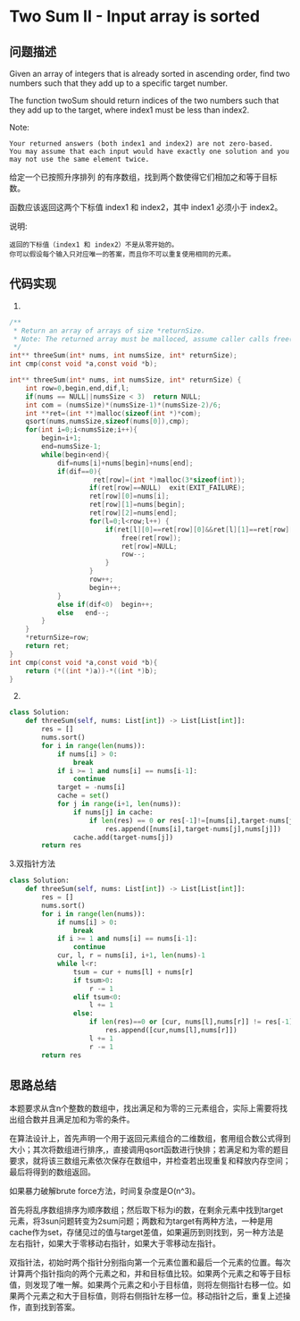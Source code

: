 #  Two Sum II - Input array is sorted

## 问题描述

Given an array of integers that is already sorted in ascending order, find two numbers such that they add up to a specific target number.

The function twoSum should return indices of the two numbers such that they add up to the target, where index1 must be less than index2.

Note:

    Your returned answers (both index1 and index2) are not zero-based.
    You may assume that each input would have exactly one solution and you may not use the same element twice.

给定一个已按照升序排列 的有序数组，找到两个数使得它们相加之和等于目标数。

函数应该返回这两个下标值 index1 和 index2，其中 index1 必须小于 index2。

说明:

    返回的下标值（index1 和 index2）不是从零开始的。
    你可以假设每个输入只对应唯一的答案，而且你不可以重复使用相同的元素。



## 代码实现

1.
```C
/**
 * Return an array of arrays of size *returnSize.
 * Note: The returned array must be malloced, assume caller calls free().
 */
int** threeSum(int* nums, int numsSize, int* returnSize); 
int cmp(const void *a,const void *b);

int** threeSum(int* nums, int numsSize, int* returnSize) {
    int row=0,begin,end,dif,l;
    if(nums == NULL||numsSize < 3)  return NULL;
    int com = (numsSize)*(numsSize-1)*(numsSize-2)/6;
    int **ret=(int **)malloc(sizeof(int *)*com);
    qsort(nums,numsSize,sizeof(nums[0]),cmp); 
    for(int i=0;i<numsSize;i++){
        begin=i+1;
        end=numsSize-1;
        while(begin<end){
            dif=nums[i]+nums[begin]+nums[end];
            if(dif==0){
                     ret[row]=(int *)malloc(3*sizeof(int));
                    if(ret[row]==NULL)  exit(EXIT_FAILURE);
                    ret[row][0]=nums[i];
                    ret[row][1]=nums[begin];
                    ret[row][2]=nums[end];
                    for(l=0;l<row;l++) {
                        if(ret[l][0]==ret[row][0]&&ret[l][1]==ret[row][1]&&ret[l][2]==ret[row][2]){
                            free(ret[row]);
                            ret[row]=NULL;
                            row--;
                        }
                    }
                    row++; 
                    begin++;
            } 
            else if(dif<0)  begin++;
            else   end--;
        }
    }           
    *returnSize=row;
    return ret;
}
int cmp(const void *a,const void *b){
    return (*((int *)a))-*((int *)b);
}

```
2.
```python
class Solution:
    def threeSum(self, nums: List[int]) -> List[List[int]]:
        res = []
        nums.sort()
        for i in range(len(nums)):
            if nums[i] > 0:
                break
            if i >= 1 and nums[i] == nums[i-1]:
                continue
            target = -nums[i]
            cache = set()
            for j in range(i+1, len(nums)):
                if nums[j] in cache:
                    if len(res) == 0 or res[-1]!=[nums[i],target-nums[j],nums[j]]:
                        res.append([nums[i],target-nums[j],nums[j]])
                cache.add(target-nums[j])
        return res
```

3.双指针方法
```python
class Solution:
    def threeSum(self, nums: List[int]) -> List[List[int]]:
        res = []
        nums.sort()
        for i in range(len(nums)):
            if nums[i] > 0:
                break
            if i >= 1 and nums[i] == nums[i-1]:
                continue
            cur, l, r = nums[i], i+1, len(nums)-1
            while l<r:
                tsum = cur + nums[l] + nums[r]
                if tsum>0:
                    r -= 1
                elif tsum<0:
                    l += 1
                else:
                    if len(res)==0 or [cur, nums[l],nums[r]] != res[-1]:
                        res.append([cur,nums[l],nums[r]])
                    l += 1
                    r -= 1
        return res
```


## 思路总结

本题要求从含n个整数的数组中，找出满足和为零的三元素组合，实际上需要将找出组合数并且满足加和为零的条件。

在算法设计上，首先声明一个用于返回元素组合的二维数组，套用组合数公式得到大小；其次将数组进行排序,，直接调用qsort函数进行快排；若满足和为零的题目要求，就将该三数组元素依次保存在数组中，并检查若出现重复和释放内存空间；最后将得到的数组返回。

如果暴力破解brute force方法，时间复杂度是O(n^3)。

首先将乱序数组排序为顺序数组；然后取下标为i的数，在剩余元素中找到target元素，将3sun问题转变为2sum问题；两数和为target有两种方法，一种是用cache作为set，存储见过的值与target差值，如果遍历到则找到，另一种方法是左右指针，如果大于零移动右指针，如果大于零移动左指针。

双指针法，初始时两个指针分别指向第一个元素位置和最后一个元素的位置。每次计算两个指针指向的两个元素之和，并和目标值比较。如果两个元素之和等于目标值，则发现了唯一解。如果两个元素之和小于目标值，则将左侧指针右移一位。如果两个元素之和大于目标值，则将右侧指针左移一位。移动指针之后，重复上述操作，直到找到答案。
